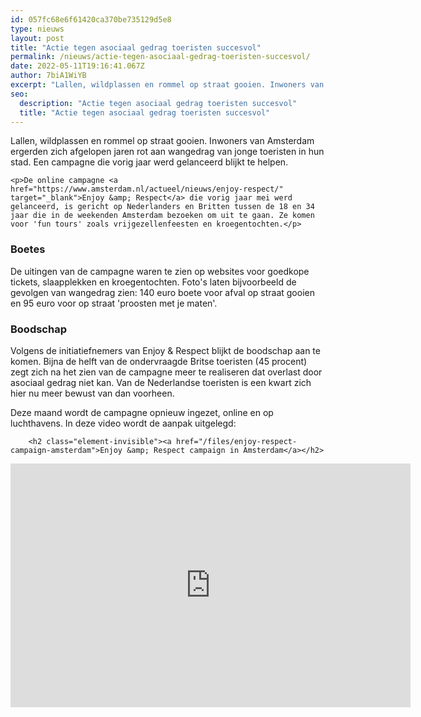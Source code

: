 ```yaml
---
id: 057fc68e6f61420ca370be735129d5e8
type: nieuws
layout: post
title: "Actie tegen asociaal gedrag toeristen succesvol"
permalink: /nieuws/actie-tegen-asociaal-gedrag-toeristen-succesvol/
date: 2022-05-11T19:16:41.067Z
author: 7biA1WiYB
excerpt: "Lallen, wildplassen en rommel op straat gooien. Inwoners van Amsterdam ergerden zich afgelopen jaren rot aan wangedrag van jonge toeristen in hun stad. Een campagne die vorig jaar werd gelanceerd blijkt te helpen.  "
seo:
  description: "Actie tegen asociaal gedrag toeristen succesvol"
  title: "Actie tegen asociaal gedrag toeristen succesvol"
---
```

Lallen, wildplassen en rommel op straat gooien. Inwoners van Amsterdam ergerden zich afgelopen jaren rot aan wangedrag van jonge toeristen in hun stad. Een campagne die vorig jaar werd gelanceerd blijkt te helpen.  

    <p>De online campagne <a href="https://www.amsterdam.nl/actueel/nieuws/enjoy-respect/" target="_blank">Enjoy &amp; Respect</a> die vorig jaar mei werd gelanceerd, is gericht op Nederlanders en Britten tussen de 18 en 34 jaar die in de weekenden Amsterdam bezoeken om uit te gaan. Ze komen voor 'fun tours' zoals vrijgezellenfeesten en kroegentochten.</p>
<h3>Boetes</h3>
<p>De uitingen van de campagne waren te zien op websites voor goedkope tickets, slaapplekken en kroegentochten. Foto's laten bijvoorbeeld de gevolgen van wangedrag zien: 140 euro boete voor afval op straat gooien en 95 euro voor op straat 'proosten met je maten'.</p>
<h3>Boodschap</h3>
<p>Volgens de initiatiefnemers van Enjoy &amp; Respect blijkt de boodschap aan te komen. Bijna de helft van de ondervraagde Britse toeristen (45 procent) zegt zich na het zien van de campagne meer te realiseren dat overlast door asociaal gedrag niet kan. Van de Nederlandse toeristen is een kwart zich hier nu meer bewust van dan voorheen.</p>
<p>Deze maand wordt de campagne opnieuw ingezet, online en op luchthavens. In deze video wordt de aanpak uitgelegd:  <div class="media media-element-container media-default"><div id="file-536842" class="file file-video file-video-youtube">

        <h2 class="element-invisible"><a href="/files/enjoy-respect-campaign-amsterdam">Enjoy &amp; Respect campaign in Amsterdam</a></h2>
    
  
  <div class="content">
    <div class="media-youtube-video media-element file-default media-youtube-1">
  <iframe class="media-youtube-player" width="640" height="390" title="Enjoy &amp; Respect campaign in Amsterdam" src="https://www.youtube.com/embed/Rs91WCUtQUk?wmode=opaque&controls=" name="Enjoy &amp; Respect campaign in Amsterdam" frameborder="0" allowfullscreen="">Video van Enjoy &amp;amp; Respect campaign in Amsterdam</iframe>
</div>
  </div>

  
</div>
</div>  

